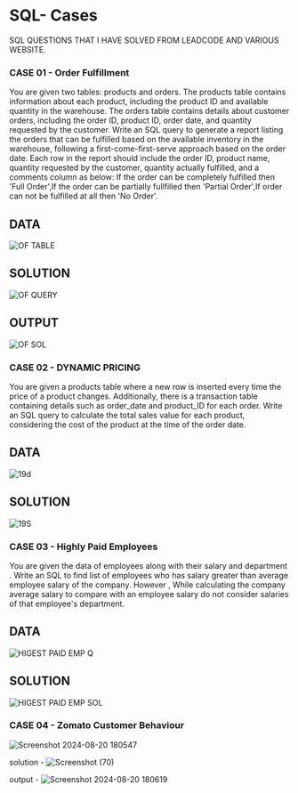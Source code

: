 # SQL- Cases
SQL QUESTIONS THAT I HAVE SOLVED FROM LEADCODE AND VARIOUS WEBSITE.

### CASE 01 - Order Fulfillment
You are given two tables: products and orders. The products table contains information about each product, including the product ID and available quantity in the warehouse. The orders table contains details about customer orders, including the order ID, product ID, order date, and quantity requested by the customer.
Write an SQL query to generate a report listing the orders that can be fulfilled based on the available inventory in the warehouse, following a first-come-first-serve approach based on the order date. Each row in the report should include the order ID, product name, quantity requested by the customer, quantity actually fulfilled, and a comments column as below:
If the order can be completely fulfilled then 'Full Order',If the order can be partially fullfilled then 'Partial Order',If order can not be fulfilled at all then 'No Order'.
## DATA 
![OF TABLE](https://github.com/user-attachments/assets/7d21d7e2-7209-4862-8a5c-de322f6b269d)

## SOLUTION 
![OF QUERY](https://github.com/user-attachments/assets/9f6baf28-52fa-4290-aa03-1510144b8384)

## OUTPUT
![OF SOL](https://github.com/user-attachments/assets/e147b250-5274-45ea-8107-e577fbbe4a2f)


### CASE 02 - DYNAMIC PRICING
You are given a products table where a new row is inserted every time the price of a product changes. Additionally, there is a transaction table containing details such as order_date and product_ID for each order. Write an SQL query to calculate the total sales value for each product, considering the cost of the product at the time of the order date.
## DATA
![19d](https://github.com/user-attachments/assets/7d83b2c2-3636-4ee6-8d10-20e6360df7c4)

## SOLUTION
![19S](https://github.com/user-attachments/assets/2a90e1a7-5f6b-42b4-9fc4-6613302921a9)

### CASE 03 - Highly Paid Employees
You are given the data of employees along with their salary and department . Write an SQL to find list of employees who has salary greater than average employee salary of the company.  However , While calculating the company average salary to compare with an employee salary do not consider salaries of that employee's department.

## DATA 
![HIGEST PAID EMP Q](https://github.com/user-attachments/assets/c3b1f309-6b1b-446a-8191-d7024489b025)

## SOLUTION 
![HIGEST PAID EMP SOL](https://github.com/user-attachments/assets/a3e40ba9-9f9b-4960-babc-bd01d9144bfe)

### CASE 04 - Zomato Customer Behaviour 
![Screenshot 2024-08-20 180547](https://github.com/user-attachments/assets/f2ba1402-b551-43ef-9fa9-33335b194a8a)

solution - 
![Screenshot (70)](https://github.com/user-attachments/assets/686a7a3d-6c6b-4e8e-8e8f-4ae39fefa1e8)

output - 
![Screenshot 2024-08-20 180619](https://github.com/user-attachments/assets/0a039cfe-e4b9-4c06-924c-0695915834dd)







